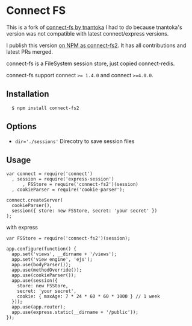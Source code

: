 
# Connect FS

This is a fork of [connect-fs by tnantoka](https://github.com/tnantoka/connect-fs) I had to do because tnantoka's version was not compatible with latest connect/express versions.

I publish this version [on NPM as connect-fs2](https://www.npmjs.org/package/connect-fs2). It has all contributions and latest PRs merged.

connect-fs is a FileSystem session store, just copied connect-redis.

 connect-fs support connect `>= 1.4.0` and connect `>=4.0.0`.

## Installation

	  $ npm install connect-fs2

## Options

  - `dir='./sessions'` Direcotry to save session files

## Usage

    var connect = require('connect')
      , session = require('express-session')
	 	  , FSStore = require('connect-fs2')(session)
      , cookieParser = require('cookie-parser');

    connect.createServer(
      cookieParser(),
      session({ store: new FSStore, secret: 'your secret' })
    );

  with express

    var FSStore = require('connect-fs2')(session);

    app.configure(function() {
      app.set('views', __dirname + '/views');
      app.set('view engine', 'ejs');
      app.use(bodyParser());
      app.use(methodOverride());
      app.use(cookieParser());
      app.use(session({
        store: new FSStore,
        secret: 'your secret',
        cookie: { maxAge: 7 * 24 * 60 * 60 * 1000 } // 1 week
      }));
      app.use(app.router);
      app.use(express.static(__dirname + '/public'));
    });

